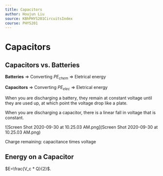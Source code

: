 ```yaml
---
title: Capacitors
author: Houjun Liu
source: KBhPHYS201CircuitsIndex
course: PHYS201
---
```


# Capacitors
## Capacitors vs. Batteries
**Batteries** => Converting $PE_{chem}$ => Eletrical energy

**Capacitors** => Converting $PE_{elec}$ => Eletrical energy

When you are discharging a battery, they remain at constant voltage until they are used up, at which point the voltage drop like a plate.
 
When you are discharging a capacitor, there is a linear fall in voltage that is constant.

![Screen Shot 2020-09-30 at 10.25.03 AM.png](Screen Shot 2020-09-30 at 10.25.03 AM.png)

Charge remaining: capacitance times voltage

## Energy on a Capacitor
$E=\frac{V_c * Q}{2}$.

